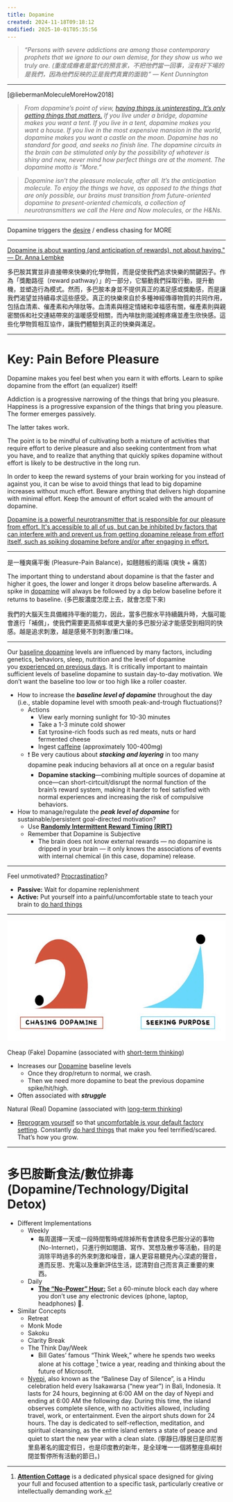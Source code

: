 ```yaml
---
title: Dopamine
created: 2024-11-18T09:18:12
modified: 2025-10-01T05:35:56
---
```


> _“Persons with severe addictions are among those contemporary prophets that we ignore to our own demise, for they show us who we truly are. (重度成癮者是當代的預言家，不把他們當一回事，沒有好下場的是我們，因為他們反映的正是我們真實的面貌)” — Kent Dunnington_

---

[@liebermanMoleculeMoreHow2018]

> _From dopamine’s point of view, [having things is uninteresting. It’s only getting things that matters.](Journey%20over%20destination.md) If you live under a bridge, dopamine makes you want a tent. If you live in a tent, dopamine makes you want a house. If you live in the most expensive mansion in the world, dopamine makes you want a castle on the moon. Dopamine has no standard for good, and seeks no finish line. The dopamine circuits in the brain can be stimulated only by the possibility of whatever is shiny and new, never mind how perfect things are at the moment. The dopamine motto is “More.”_

> _Dopamine isn’t the pleasure molecule, after all. It’s the anticipation molecule. To enjoy the things we have, as opposed to the things that are only possible, our brains must transition from future-oriented dopamine to present-oriented chemicals, a collection of neurotransmitters we call the Here and Now molecules, or the H&Ns._

---

Dopamine triggers the [desire](The%20absence%20of%20desire%20is%20true%20happiness.md) / endless chasing for MORE

---

[Dopamine is about wanting (and anticipation of rewards), not about having." — Dr. Anna Lembke](https://www.hubermanlab.com/episode/dr-anna-lembke-understanding-and-treating-addiction)

多巴胺其實並非直接帶來快樂的化學物質，而是促使我們追求快樂的關鍵因子。作為「獎勵路徑（reward pathway）」的一部分，它驅動我們採取行動，提升動機，並塑造行為模式。然而，多巴胺本身並不提供真正的滿足感或獎勵感，而是讓我們渴望並持續尋求這些感受。真正的快樂來自於多種神經傳導物質的共同作用，包括血清素、催產素和內啡肽等。血清素與穩定情緒和幸福感有關，催產素則與親密關係和社交連結帶來的溫暖感受相關，而內啡肽則能減輕疼痛並產生欣快感。這些化學物質相互協作，讓我們體驗到真正的快樂與滿足。

---

# Key: Pain Before Pleasure

Dopamine makes you feel best when you earn it with efforts. Learn to spike dopamine from the effort (an equalizer) itself!

Addiction is a progressive narrowing of the things that bring you pleasure. Happiness is a progressive expansion of the things that bring you pleasure. The former emerges passively.

The latter takes work.

The point is to be mindful of cultivating both a mixture of activities that require effort to derive pleasure and also seeking contentment from what you have, and to realize that anything that quickly spikes dopamine without effort is likely to be destructive in the long run.

In order to keep the reward systems of your brain working for you instead of against you, it can be wise to avoid things that lead to big dopamine increases without much effort. Beware anything that delivers high dopamine with minimal effort. Keep the amount of effort scaled with the amount of dopamine.

[Dopamine is a powerful neurotransmitter that is responsible for our pleasure from effort. It's accessible to all of us, but can be inhibited by factors that can interfere with and prevent us from getting dopamine release from effort itself, such as spiking dopamine before and/or after engaging in effort.](https://www.hubermanlab.com/episode/controlling-your-dopamine-for-motivation-focus-and-satisfaction)

---

是一種爽痛平衡 (Pleasure-Pain Balance)，如翹翹板的兩端 (爽快 + 痛苦)

The important thing to understand about dopamine is that the faster and higher it goes, the lower and longer it drops below baseline afterwards. A spike in [dopamine](https://click.convertkit-mail.com/5quox4vxzxu7hv6w7eei0s94g7v44tn/kkhmh6hlq9d4rmck/aHR0cHM6Ly93d3cueW91dHViZS5jb20vd2F0Y2g_dD01MDExcyZ2PUstVFcyQ2hwejRr) will always be followed by a dip below baseline before it returns to baseline. (多巴胺濃度怎麼上去，就會怎麼下來)

我們的大腦天生具備維持平衡的能力，因此，當多巴胺水平持續飆升時，大腦可能會進行「補償」，使我們需要更高頻率或更大量的多巴胺分泌才能感受到相同的快感。越是追求刺激，越是感覺不到刺激/重口味。

---

Our [baseline dopamine](https://youtu.be/QmOF0crdyRU?t=2218) levels are influenced by many factors, including genetics, behaviors, sleep, nutrition and the level of dopamine you [experienced on previous days](https://youtu.be/QmOF0crdyRU?t=1680). It is critically important to maintain sufficient levels of baseline dopamine to sustain day-to-day motivation. We don’t want the baseline too low or too high like a roller coaster.

* How to increase the _**baseline level of dopamine**_ throughout the day (i.e., stable dopamine level with smooth peak-and-trough fluctuations)?
	* Actions
		* View early morning sunlight for 10-30 minutes
		* Take a 1-3 minute cold shower
		* Eat tyrosine-rich foods such as red meats, nuts or hard fermented cheese
		* Ingest [caffeine](caffeine.md) (approximately 100-400mg)
	* ❗️ Be very cautious about _**stacking and layering**_ in too many dopamine peak inducing behaviors all at once on a regular basis❗️
		* **Dopamine stacking**—combining multiple sources of dopamine at once—can short-cirtcuit/disrupt the normal function of the brain’s reward system, making it harder to feel satisfied with normal experiences and increasing the risk of compulsive behaviors.
* How to manage/regulate the _**peak level of dopamine**_ for sustainable/persistent goal-directed motivation?
	* Use **[Randomly Intermittent Reward Timing (RIRT)](randomly-intermittent-reward-timing.md)**
	* Remember that Dopamine is Subjective
		* The brain does not know external rewards — no dopamine is dripped in your brain — it only knows the associations of events with internal chemical (in this case, dopamine) release.

---

Feel unmotivated? [Procrastination](Procrastination.md)?

* **Passive:** Wait for dopamine replenishment
* **Active:** Put yourself into a painful/uncomfortable state to teach your brain to [do hard things](do-hard-things.md)

---

![](../_attachments/fda2af8a9381a47b8f476c2d082278d8.png)

Cheap (Fake) Dopamine (associated with [short-term thinking](instant-gratification.md))

* Increases our [Dopamine](dopamine.md) baseline levels
	* Once they drop/return to normal, we crash.
	* Then we need more dopamine to beat the previous dopamine spike/hit/high.
* Often associated with _**struggle**_

Natural (Real) Dopamine (associated with [long-term thinking](Delayed%20Gratification.md))

* [Reprogram yourself](a-true-transformation-begins-with-a-mental-shift.md) so that [uncomfortable is your default factory setting](Push%20your%20limits.md). Constantly [do hard things](do-hard-things.md) that make you feel terrified/scared. That’s how you grow.

---

# 多巴胺斷食法/數位排毒 (Dopamine/Technology/Digital Detox)

* Different Implementations
	* Weekly
		* 每周選擇一天或一段時間暫時戒除掉所有會誘發多巴胺分泌的事物 (No-Internet)，只進行例如閱讀、寫作、冥想及散步等活動，目的是消除平時過多的外來刺激和噪音，讓人更容易聽見內心深處的聲音，進而反思、充電以及重新評估生活，認清對自己而言真正重要的東西。
	* Daily
		* **[The “No-Power” Hour:](Boredom%20promotes%20creativity.md)** Set a 60-minute block each day where you don’t use any electronic devices (phone, laptop, headphones) 📵.
* Similar Concepts
	* Retreat
	* Monk Mode
	* Sakoku
	* Clarity Break
	* The Think Day/Week
		* Bill Gates’ famous “Think Week,” where he spends two weeks alone at his cottage [^1] twice a year, reading and thinking about the future of Microsoft.
	* [Nyepi]([https://www.google.com/search?q=Nyepi](https://www.google.com/search?q=Nyepi)), also known as the “Balinese Day of Silence”, is a Hindu celebration held every Isakawarsa (“new year”) in Bali, Indonesia. It lasts for 24 hours, beginning at 6:00 AM on the day of Nyepi and ending at 6:00 AM the following day. During this time, the island observes complete silence, with no activities allowed, including travel, work, or entertainment. Even the airport shuts down for 24 hours. The day is dedicated to self-reflection, meditation, and spiritual cleansing, as the entire island enters a state of peace and quiet to start the new year with a clean slate. (寧靜日/靜居日是印尼峇里島著名的國定假日，也是印度教的新年，是全球唯一一個將整座島嶼封閉並暫停所有活動的節日。)

[^1]: **[Attention Cottage](https://blog.ayjay.org/the-attention-cottage/)** is a dedicated physical space designed for giving your full and focused attention to a specific task, particularly creative or intellectually demanding work.

